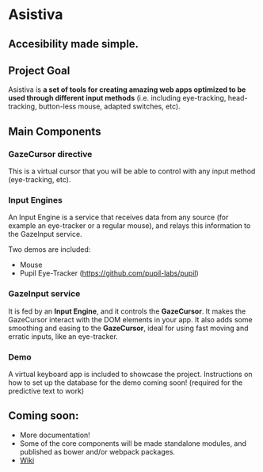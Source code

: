 # Asistiva
## Accesibility made simple.

## Project Goal

Asistiva is **a set of tools for creating amazing web apps optimized to be used through different input methods** (i.e. including eye-tracking, head-tracking, button-less mouse, adapted switches, etc).

## Main Components

### GazeCursor directive

This is a virtual cursor that you will be able to control with any input method (eye-tracking, etc).

### Input Engines

An Input Engine is a service that receives data from any source (for example an eye-tracker or a regular mouse), and relays this information to the GazeInput service.

Two demos are included:

 * Mouse
 * Pupil Eye-Tracker (https://github.com/pupil-labs/pupil)

### GazeInput service

It is fed by an **Input Engine**, and it controls the **GazeCursor**. It makes the GazeCursor interact with the DOM elements in your app. It also adds some smoothing and easing to the **GazeCursor**, ideal for using fast moving and erratic inputs, like an eye-tracker.

### Demo

A virtual keyboard app is included to showcase the project. Instructions on how to set up the database for the demo coming soon! (required for the predictive text to work)


## Coming soon:

 * More documentation!
 * Some of the core components will be made standalone modules, and published as bower and/or webpack packages.
 * [Wiki](https://github.com/hookdump/asistiva/wiki)
